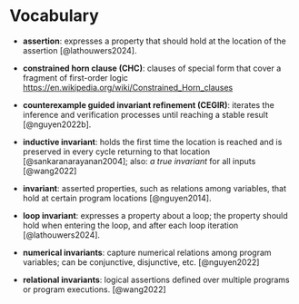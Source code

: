 # Vocabulary 

* __assertion__: expresses a property that should hold at the location of the assertion [@lathouwers2024].
  
* __constrained horn clause (CHC)__: clauses of special form that cover a fragment of first-order logic <https://en.wikipedia.org/wiki/Constrained_Horn_clauses>
  
* __counterexample guided invariant refinement (CEGIR)__: iterates the inference and verification processes until reaching a stable result [@nguyen2022b].

* __inductive invariant__: holds the first time the location is reached and is preserved in every cycle returning to that location [@sankaranarayanan2004]; also: _a true invariant_ for all inputs [@wang2022]
  
* __invariant__: asserted properties, such as relations among variables, that hold at certain program locations [@nguyen2014].
  
* __loop invariant__: expresses a property about a loop; the property should hold when entering the loop, and after each loop iteration [@lathouwers2024].
  
* __numerical invariants__: capture numerical relations among program variables; can be conjunctive, disjunctive, etc. [@nguyen2022]

* __relational invariants__: logical assertions defined over multiple programs or program executions. [@wang2022]
